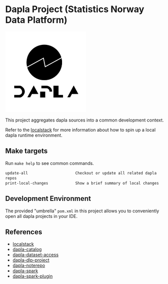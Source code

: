 # Dapla Project (Statistics Norway Data Platform)

<img src="doc/img/dapla-white.png" width="256">

This project aggregates dapla sources into a common development context.

Refer to the [localstack](dapla-localstack/README.md) for more information about how to spin up a local dapla runtime environment.


## Make targets

Run `make help` to see common commands.

```
update-all                     Checkout or update all related dapla repos
print-local-changes            Show a brief summary of local changes
```

## Development Environment

The provided "umbrella" `pom.xml` in this project allows you to conveniently open all dapla projects in your IDE.


## References

* [localstack](dapla-localstack/README.md)
* [dapla-catalog](https://github.com/statisticsnorway/dapla-catalog)
* [dapla-dataset-access](https://github.com/statisticsnorway/dataset-access)
* [dapla-dlp-project](https://github.com/statisticsnorway/dapla-dlp-project)
* [dapla-noterepo](https://github.com/statisticsnorway/dapla-noterepo)
* [dapla-spark](https://github.com/statisticsnorway/dapla-spark)
* [dapla-spark-plugin](https://github.com/statisticsnorway/dapla-spark-plugin)
